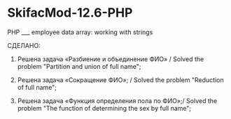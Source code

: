 # SkifacMod-12.6-PHP
PHP ___ employee data array: working with strings


СДЕЛАНО:

1. Решена задача «Разбиение и объединение ФИО» / Solved the problem "Partition and union of full name";

2. Pешена задача «Сокращение ФИО»; / Solved the problem "Reduction of full name";

3. Pешена задача «Функция определения пола по ФИО»;/ Solved the problem "The function of determining the sex by full name";



